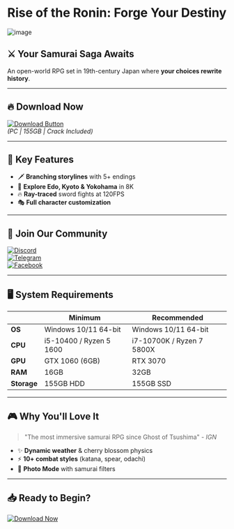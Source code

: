 # Rise of the Ronin: Forge Your Destiny  

![image](https://github.com/user-attachments/assets/2bd336fb-64f5-445e-97aa-ac9fa9665721)

## ⚔️ **Your Samurai Saga Awaits**  
An open-world RPG set in 19th-century Japan where **your choices rewrite history**.  

---

## 🔥 **Download Now**  

[![Download Button](https://img.shields.io/badge/Download-Rise_of_the_Ronin-FF0000?style=for-the-badge&logo=steam&logoColor=white)](https://pinkrepack.com/apps/rise-of-the-ronin-free-download)  
*(PC | 155GB | Crack Included)*  

---

## 🌟 **Key Features**  
- 🗡️ **Branching storylines** with 5+ endings  
- 🏯 **Explore Edo, Kyoto & Yokohama** in 8K  
- 🔥 **Ray-traced** sword fights at 120FPS  
- 🎭 **Full character customization**  

---

## 🤝 **Join Our Community**  

[![Discord](https://img.shields.io/badge/Join_Discord-5865F2?style=for-the-badge&logo=discord&logoColor=white)](https://discord.com/invite/t4kmCEQP2x)  
[![Telegram](https://img.shields.io/badge/Telegram_Channel-26A5E4?style=for-the-badge&logo=telegram&logoColor=white)](https://t.me/pinkrepack)  
[![Facebook](https://img.shields.io/badge/Facebook_Page-1877F2?style=for-the-badge&logo=facebook&logoColor=white)](https://www.facebook.com/pinkrepacks)  

---

## 🖥️ **System Requirements**  

|  | **Minimum** | **Recommended** |
|---|---|---|
| **OS** | Windows 10/11 64-bit | Windows 10/11 64-bit |
| **CPU** | i5-10400 / Ryzen 5 1600 | i7-10700K / Ryzen 7 5800X |
| **GPU** | GTX 1060 (6GB) | RTX 3070 |
| **RAM** | 16GB | 32GB |
| **Storage** | 155GB HDD | 155GB SSD |

---

## 🎮 **Why You'll Love It**  
> "The most immersive samurai RPG since Ghost of Tsushima" - *IGN*  

- ✨ **Dynamic weather** & cherry blossom physics  
- ⚡ **10+ combat styles** (katana, spear, odachi)  
- 📸 **Photo Mode** with samurai filters  

---

## 📥 **Ready to Begin?**  

[![Download Now](https://img.shields.io/badge/Download_Now-Full_Repack-00FF00?style=for-the-badge&logo=download&logoColor=black)](https://pinkrepack.com/apps/rise-of-the-ronin-free-download)  
